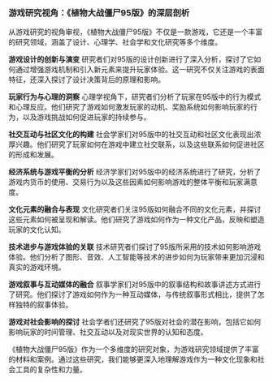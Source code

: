### 游戏研究视角：《植物大战僵尸95版》的深层剖析

从游戏研究的视角审视，《植物大战僵尸95版》不仅是一款游戏，它还是一个丰富的研究领域，涵盖了设计、心理学、社会学和文化研究等多个维度。

**游戏设计的创新与演变**
研究者们对95版的设计创新进行了深入分析，探讨了它如何通过增强游戏机制和引入新元素来提升玩家体验。这一研究不仅关注游戏的表面特征，还深入探讨了设计决策背后的原理和影响。

**玩家行为与心理的洞察**
心理学视角下，研究者们分析了玩家在95版中的行为模式和心理反应。他们研究了游戏如何激发玩家的动机、奖励系统如何影响玩家的行为，以及游戏挑战如何促进玩家的持续参与。

**社交互动与社区文化的构建**
社会学家们对95版中的社交互动和社区文化表现出浓厚兴趣。他们研究了玩家如何在游戏中建立社交联系，以及这些联系如何促进社区的形成和发展。

**经济系统与游戏平衡的分析**
经济学家们对95版中的经济系统进行了研究，分析了游戏内货币的使用、交易行为以及这些因素如何影响游戏的整体平衡和玩家满意度。

**文化元素的融合与表现**
文化研究者们关注95版如何融合不同的文化元素，并探讨这些元素如何被呈现和解读。他们研究了游戏如何作为一种文化产品，反映和塑造玩家的文化认知。

**技术进步与游戏体验的关联**
技术研究者们探讨了95版所采用的技术如何影响游戏体验。他们分析了图形、音效、人工智能等技术的进步如何为玩家带来更加沉浸和真实的游戏环境。

**游戏叙事与互动媒体的融合**
叙事学家们对95版中的叙事结构和故事讲述方式进行了研究。他们探讨了游戏如何作为一种互动媒体，与传统叙事形式相比，提供了怎样独特的叙事体验。

**游戏对社会影响的探讨**
社会学者们还研究了95版对社会的潜在影响，包括它如何影响玩家的时间管理、社交互动以及对现实世界的认知和态度。

《植物大战僵尸95版》作为一个多维度的研究对象，为游戏研究领域提供了丰富的材料和案例。通过这些研究，我们能够更深入地理解游戏作为一种文化现象和社会工具的复杂性和力量。